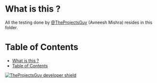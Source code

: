 # What is this ?
All the testing done by [@TheProjectsGuy](https://github.com/TheProjectsGuy) (Avneesh Mishra) resides in this folder.

# Table of Contents
- [What is this ?](#what-is-this)
- [Table of Contents](#table-of-contents)

[![TheProjectsGuy developer shield](https://img.shields.io/badge/Dev-TheProjectsGuy-0061ff.svg)](https://github.com/TheProjectsGuy)

